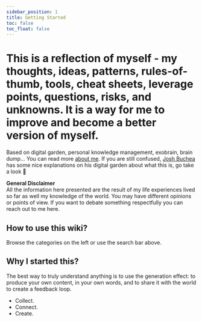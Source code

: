 ```yaml
---
sidebar_position: 1
title: Getting Started
toc: false
toc_float: false
---
```


# This is a reflection of myself - my thoughts, ideas, patterns, rules-of-thumb, tools, cheat sheets, leverage points, questions, risks, and unknowns. It is a way for me to improve and become a better version of myself.

Based on digital garden, personal knowledge management, exobrain, brain dump...
You can read more [about me](/about/about-me.md).
If you are still confused, [Josh Buchea](https://joshbuchea.com/whats-a-digital-garden/) has some nice explanations on his digital garden about what this is, go take a look 👀

**General Disclaimer**  
All the information here presented are the result of my life experiences lived so far as well my knowledge of the world. You may have different opinions or points of view. If you want to debate something respectfully you can reach out to me here.

## How to use this wiki?
Browse the categories on the left or use the search bar above.

## Why I started this?
The best way to truly understand anything is to use the generation effect: to produce your own content, in your own words, and to share it with the world to create a feedback loop.
- Collect.
- Connect.
- Create.
